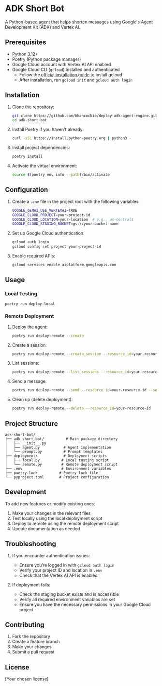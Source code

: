 # ADK Short Bot

A Python-based agent that helps shorten messages using Google's Agent Development Kit (ADK) and Vertex AI.

## Prerequisites

- Python 3.12+
- Poetry (Python package manager)
- Google Cloud account with Vertex AI API enabled
- Google Cloud CLI (`gcloud`) installed and authenticated
  - Follow the [official installation guide](https://cloud.google.com/sdk/docs/install) to install gcloud
  - After installation, run `gcloud init` and `gcloud auth login`

## Installation

1. Clone the repository:

   ```bash
   git clone https://github.com/bhancockio/deploy-adk-agent-engine.git
   cd adk-short-bot
   ```

2. Install Poetry if you haven't already:

   ```bash
   curl -sSL https://install.python-poetry.org | python3 -
   ```

3. Install project dependencies:

   ```bash
   poetry install
   ```

4. Activate the virtual environment:

   ```bash
   source $(poetry env info --path)/bin/activate
   ```

## Configuration

1. Create a `.env` file in the project root with the following variables:

   ```bash
   GOOGLE_GENAI_USE_VERTEXAI=TRUE
   GOOGLE_CLOUD_PROJECT=your-project-id
   GOOGLE_CLOUD_LOCATION=your-location  # e.g., us-central1
   GOOGLE_CLOUD_STAGING_BUCKET=gs://your-bucket-name
   ```

2. Set up Google Cloud authentication:

   ```bash
   gcloud auth login
   gcloud config set project your-project-id
   ```

3. Enable required APIs:

   ```bash
   gcloud services enable aiplatform.googleapis.com
   ```

## Usage

### Local Testing

```bash
poetry run deploy-local
```

### Remote Deployment

1. Deploy the agent:

   ```bash
   poetry run deploy-remote --create
   ```

2. Create a session:

   ```bash
   poetry run deploy-remote --create_session --resource_id=your-resource-id
   ```

3. List sessions:

   ```bash
   poetry run deploy-remote --list_sessions --resource_id=your-resource-id
   ```

4. Send a message:

   ```bash
   poetry run deploy-remote --send --resource_id=your-resource-id --session_id=your-session-id --message="Hello, how are you doing today? So far, I've made breakfast today, walkted dogs, and went to work."
   ```

5. Clean up (delete deployment):

   ```bash
   poetry run deploy-remote --delete --resource_id=your-resource-id
   ```

## Project Structure

```text
adk-short-bot/
├── adk_short_bot/          # Main package directory
│   ├── __init__.py
│   ├── agent.py           # Agent implementation
│   └── prompt.py          # Prompt templates
├── deployment/            # Deployment scripts
│   ├── local.py          # Local testing script
│   └── remote.py         # Remote deployment script
├── .env                  # Environment variables
├── poetry.lock          # Poetry lock file
└── pyproject.toml       # Project configuration
```

## Development

To add new features or modify existing ones:

1. Make your changes in the relevant files
2. Test locally using the local deployment script
3. Deploy to remote using the remote deployment script
4. Update documentation as needed

## Troubleshooting

1. If you encounter authentication issues:
   - Ensure you're logged in with `gcloud auth login`
   - Verify your project ID and location in `.env`
   - Check that the Vertex AI API is enabled

2. If deployment fails:
   - Check the staging bucket exists and is accessible
   - Verify all required environment variables are set
   - Ensure you have the necessary permissions in your Google Cloud project

## Contributing

1. Fork the repository
2. Create a feature branch
3. Make your changes
4. Submit a pull request

## License

[Your chosen license]
